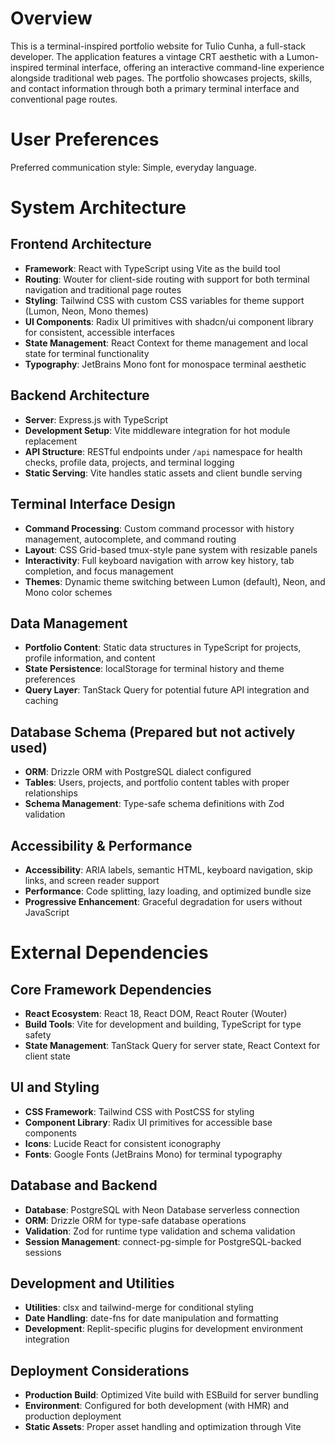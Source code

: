 # Overview

This is a terminal-inspired portfolio website for Tulio Cunha, a full-stack developer. The application features a vintage CRT aesthetic with a Lumon-inspired terminal interface, offering an interactive command-line experience alongside traditional web pages. The portfolio showcases projects, skills, and contact information through both a primary terminal interface and conventional page routes.

# User Preferences

Preferred communication style: Simple, everyday language.

# System Architecture

## Frontend Architecture
- **Framework**: React with TypeScript using Vite as the build tool
- **Routing**: Wouter for client-side routing with support for both terminal navigation and traditional page routes
- **Styling**: Tailwind CSS with custom CSS variables for theme support (Lumon, Neon, Mono themes)
- **UI Components**: Radix UI primitives with shadcn/ui component library for consistent, accessible interfaces
- **State Management**: React Context for theme management and local state for terminal functionality
- **Typography**: JetBrains Mono font for monospace terminal aesthetic

## Backend Architecture
- **Server**: Express.js with TypeScript
- **Development Setup**: Vite middleware integration for hot module replacement
- **API Structure**: RESTful endpoints under `/api` namespace for health checks, profile data, projects, and terminal logging
- **Static Serving**: Vite handles static assets and client bundle serving

## Terminal Interface Design
- **Command Processing**: Custom command processor with history management, autocomplete, and command routing
- **Layout**: CSS Grid-based tmux-style pane system with resizable panels
- **Interactivity**: Full keyboard navigation with arrow key history, tab completion, and focus management
- **Themes**: Dynamic theme switching between Lumon (default), Neon, and Mono color schemes

## Data Management
- **Portfolio Content**: Static data structures in TypeScript for projects, profile information, and content
- **State Persistence**: localStorage for terminal history and theme preferences
- **Query Layer**: TanStack Query for potential future API integration and caching

## Database Schema (Prepared but not actively used)
- **ORM**: Drizzle ORM with PostgreSQL dialect configured
- **Tables**: Users, projects, and portfolio content tables with proper relationships
- **Schema Management**: Type-safe schema definitions with Zod validation

## Accessibility & Performance
- **Accessibility**: ARIA labels, semantic HTML, keyboard navigation, skip links, and screen reader support
- **Performance**: Code splitting, lazy loading, and optimized bundle size
- **Progressive Enhancement**: Graceful degradation for users without JavaScript

# External Dependencies

## Core Framework Dependencies
- **React Ecosystem**: React 18, React DOM, React Router (Wouter)
- **Build Tools**: Vite for development and building, TypeScript for type safety
- **State Management**: TanStack Query for server state, React Context for client state

## UI and Styling
- **CSS Framework**: Tailwind CSS with PostCSS for styling
- **Component Library**: Radix UI primitives for accessible base components
- **Icons**: Lucide React for consistent iconography
- **Fonts**: Google Fonts (JetBrains Mono) for terminal typography

## Database and Backend
- **Database**: PostgreSQL with Neon Database serverless connection
- **ORM**: Drizzle ORM for type-safe database operations
- **Validation**: Zod for runtime type validation and schema validation
- **Session Management**: connect-pg-simple for PostgreSQL-backed sessions

## Development and Utilities
- **Utilities**: clsx and tailwind-merge for conditional styling
- **Date Handling**: date-fns for date manipulation and formatting
- **Development**: Replit-specific plugins for development environment integration

## Deployment Considerations
- **Production Build**: Optimized Vite build with ESBuild for server bundling
- **Environment**: Configured for both development (with HMR) and production deployment
- **Static Assets**: Proper asset handling and optimization through Vite